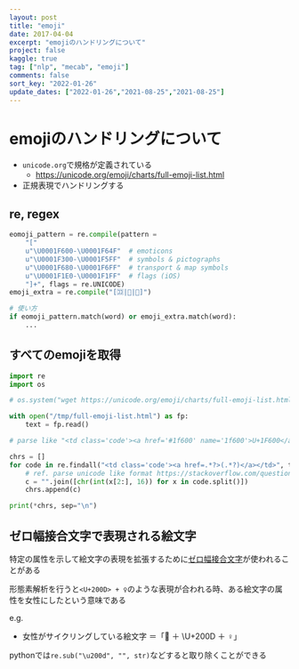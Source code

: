 ```yaml
---
layout: post
title: "emoji"
date: 2017-04-04
excerpt: "emojiのハンドリングについて"
project: false
kaggle: true
tag: ["nlp", "mecab", "emoji"]
comments: false
sort_key: "2022-01-26"
update_dates: ["2022-01-26","2021-08-25","2021-08-25"]
---
```


# emojiのハンドリングについて
 - `unicode.org`で規格が定義されている
   - https://unicode.org/emoji/charts/full-emoji-list.html 
 - 正規表現でハンドリングする

## re, regex

```python
eomoji_pattern = re.compile(pattern = 
	"["
	u"\U0001F600-\U0001F64F"  # emoticons
	u"\U0001F300-\U0001F5FF"  # symbols & pictographs
	u"\U0001F680-\U0001F6FF"  # transport & map symbols
	u"\U0001F1E0-\U0001F1FF"  # flags (iOS)
    "]+", flags = re.UNICODE)
emoji_extra = re.compile("[🈁|🤣|🤗]")

# 使い方
if eomoji_pattern.match(word) or emoji_extra.match(word):
    ...
```

## すべてのemojiを取得

```python
import re
import os

# os.system("wget https://unicode.org/emoji/charts/full-emoji-list.html -O /tmp/full-emoji-list.html")

with open("/tmp/full-emoji-list.html") as fp:
    text = fp.read()

# parse like "<td class='code'><a href='#1f600' name='1f600'>U+1F600</a></td>"

chrs = []
for code in re.findall("<td class='code'><a href=.*?>(.*?)</a></td>", text):
	# ref. parse unicode like format https://stackoverflow.com/questions/41597657/converting-from-u-unicode-string-definition-to-true-unicode-character
    c = "".join([chr(int(x[2:], 16)) for x in code.split()])
    chrs.append(c)

print(*chrs, sep="\n")
```

## ゼロ幅接合文字で表現される絵文字

特定の属性を示して絵文字の表現を拡張するために[ゼロ幅接合文字](https://ja.wikipedia.org/wiki/ゼロ幅接合子)が使われることがある  

形態素解析を行うと`<U+200D> + ♀`のような表現が合われる時、ある絵文字の属性を女性にしたという意味である  

e.g.
 - 女性がサイクリングしている絵文字 ＝「🚴 ＋ \U+200D ＋ ♀」

pythonでは`re.sub("\u200d", "", str)`などすると取り除くことができる

